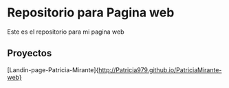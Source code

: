 # Repositorio para Pagina web

Este es el repositorio para mi pagina web

## Proyectos

[Landin-page-Patricia-Mirante]{http://Patricia979.github.io/PatriciaMirante-web}
